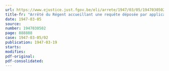 ```yaml
---
url: https://www.ejustice.just.fgov.be/eli/arrete/1947/03/05/1947030502/justel
title-fr: "Arrêté du Régent accueillant une requête déposée par application de l'arrêté royal du 13 janvier 1935, permettant l'institution d'une règlementation économique de la production et de la distribution"
date: 1947-03-05
source:
number: 1947030502
page: 888888
case: 1947-03-05/02
publication: 1947-03-19
starts:
modifies:
pdf-original:
pdf-consolidated:
---
```


